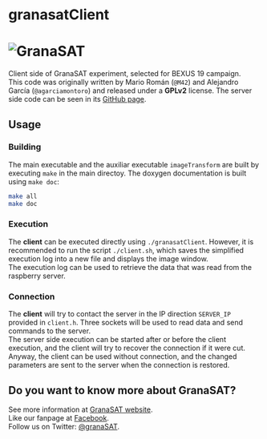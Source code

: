 granasatClient
========================================================================
![GranaSAT](https://cloud.githubusercontent.com/assets/3924815/3865957/261cbb64-1fb6-11e4-8724-823485676743.jpg)
========================================================================
Client side of GranaSAT experiment, selected for BEXUS 19 campaign.  
This code was originally written by Mario Román (`@M42`) and Alejandro García (`@agarciamontoro`) and released under a **GPLv2** license. The server side code can be seen in its [GitHub page](https://github.com/agarciamontoro/granasatServer).

## Usage
### Building
The main executable and the auxiliar executable `imageTransform` are built by executing 
`make` in the main directoy. The doxygen documentation is built using `make doc`:
``` bash
make all
make doc
```

### Execution
The **client** can be executed directly using `./granasatClient`.
However, it is recommended to run the script `./client.sh`, which saves the
simplified execution log into a new file and displays the image window.  
The execution log can be used to retrieve the data that was read from the raspberry server.

### Connection
The **client** will try to contact the server in the IP direction `SERVER_IP` provided
in `client.h`. Three sockets will be used to read data and send commands to the server.  
The server side execution can be started after or before the client execution, and the client
will try to recover the connection if it were cut. Anyway, the client can be used without connection,
and the changed parameters are sent to the server when the connection is restored.

## Do you want to know more about GranaSAT?
See more information at [GranaSAT website](http://granasat.ugr.es).  
Like our fanpage at [Facebook](http://www.facebook.com/granasat).  
Follow us on Twitter: [@granaSAT](http://twitter.com/GranaSAT).  
